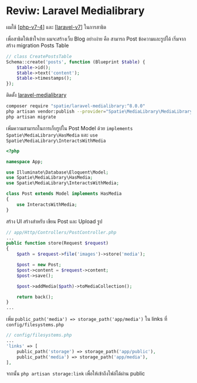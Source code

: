 #  Reviw: Laravel Medialibrary 

ผมใช้ [[php-v7-4]] และ [[laravel-v7]] ในการสาธิต 

เพื่อสาธิตให้เข้าใจง่าย ผมจะสร้างเว็บ Blog อย่างง่าย คือ สามารถ Post ข้อความและรูปได้ เริ่มจาก สร้าง migration Posts Table

```php
// class CreatePostsTable
Schema::create('posts', function (Blueprint $table) {
    $table->id();
    $table->text('content');
    $table->timestamps();
});
```

ติดตั้ง [laravel-medialibrary][2]

```sh
composer require "spatie/laravel-medialibrary:^8.0.0"
php artisan vendor:publish --provider="Spatie\MediaLibrary\MediaLibraryServiceProvider" --tag="migrations"
php artisan migrate
```

เพิ่มความสามารถในการเก็บรูปใน Post Model ด้วย `implements Spatie\MediaLibrary\HasMedia` และ `use  Spatie\MediaLibrary\InteractsWithMedia`

```php
<?php

namespace App;

use Illuminate\Database\Eloquent\Model;
use Spatie\MediaLibrary\HasMedia;
use Spatie\MediaLibrary\InteractsWithMedia;

class Post extends Model implements HasMedia
{
    use InteractsWithMedia;
}
```

สร้าง UI สร้างสำหรับ เขียน Post และ Upload รูป

```php
// app/Http/Controllers/PostController.php
...
public function store(Request $request)
{
    $path = $request->file('images')->store('media');

    $post = new Post;
    $post->content = $request->content;
    $post->save();

    $post->addMedia($path)->toMediaCollection();

    return back();
}
...
```
เพิ่ม `public_path('media') => storage_path('app/media')` ใน links ที่ `config/filesystems.php`
```php
// config/filesystems.php
...
'links' => [
    public_path('storage') => storage_path('app/public'),
    public_path('media') => storage_path('app/media'),
],
```
จากนั้น `php artisan storage:link` เพื่อให้เข้าถึงไฟล์ได้ผ่าน public 

[1]:https://laravel.com/docs/7.x/filesystem
[2]:https://docs.spatie.be/laravel-medialibrary/v8/installation-setup/

[//begin]: # "Autogenerated link references for markdown compatibility"
[php-v7-4]: php-v7-4 "PHP V7.4"
[laravel-v7]: laravel-v7 "Laravel V7"
[//end]: # "Autogenerated link references"